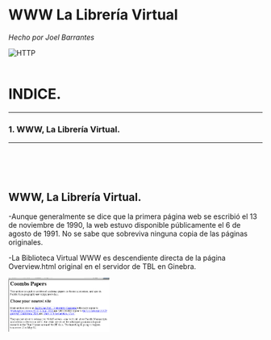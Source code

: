# WWW La Librería Virtual
*Hecho por Joel Barrantes*

![HTTP](https://media.giphy.com/media/5zsi2v0SD5wmo3fiQC/giphy.gif)
<br />
<br />
# INDICE.
-----------------------
### 1. WWW, La Librería Virtual.
*****************************
<br />
<br />
<br />

## WWW, La Librería Virtual.

-Aunque generalmente se dice que la primera página web se escribió el 13 de noviembre de 1990, la web estuvo disponible públicamente el 6 de agosto de 1991. No se sabe que sobreviva ninguna copia de las páginas originales.

-La Biblioteca Virtual WWW es descendiente directa de la página Overview.html original en el servidor de TBL en Ginebra.


<img src="/img/coombs.png" alt="Tim" width="200"/>
